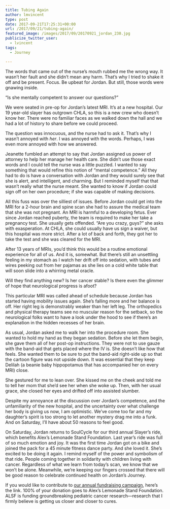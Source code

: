 ```yaml
---
title: Tubing Again
author: lmvincent
type: post
date: 2017-09-21T17:25:31+00:00
url: /2017/09/21/tubing-again/
featured_image: /images/2017/09/20170921_jordan_230.jpg
publicize_twitter_user:
  - lvincent
tags:
  - Journey

---
```

The words that came out of the nurse’s mouth rubbed me the wrong way. It wasn’t her fault and she didn’t mean any harm. That’s why I tried to shake it off and be present. Focus. Be upbeat for Jordan. But still, those words were gnawing inside.

“Is she mentally competent to answer our questions?”

We were seated in pre-op for Jordan’s latest MRI. It’s at a new hospital. Our 19 year-old slayer has outgrown CHLA, so this is a new crew who doesn’t know her. There were no familiar faces as we walked down the hall and we had a lot of history to share before we could proceed.

The question was innocuous, and the nurse had to ask it. That’s why I wasn’t annoyed with _her_. I was annoyed with the words. Perhaps, I was even more annoyed with how we answered.

Jeanette fumbled an attempt to say that Jordan assigned us power of attorney to help her manage her health care. She didn’t use those exact words and I could tell the nurse was a little puzzled. I wanted to say something that would refine this notion of &#8220;mental competence.&#8221; All they had to do is have a conversation with Jordan and they would surely see that she is alert, and intelligent, and charming. But I reminded myself that that wasn’t really what the nurse meant. She wanted to know if Jordan could sign off on her own procedure; if she was capable of making decisions.

All this fuss was over the silliest of issues. Before Jordan could get into the MRI for a 2-hour brain and spine scan she had to assure the medical team that she was not pregnant. An MRI is harmful to a developing fetus. Ever since Jordan reached puberty, the team is required to make her take a pregnancy test. She usually gets offended. “Are you crazy, guys?” she asks with exasperation. At CHLA, she could usually have us sign a waiver, but this hospital was more strict. After a lot of back and forth, they got her to take the test and she was cleared for the MRI.

After 13 years of MRIs, you’d think this would be a routine emotional experience for all of us. And it is, somewhat. But there’s still an unsettling feeling in my stomach as I watch her drift off into sedation, with tubes and wires peeking out from her pajamas as she lies on a cold white table that will soon slide into a whirring metal oracle.

Will they find anything new? Is her cancer stable? Is there even the glimmer of hope that neurological progress is afoot?

This particular MRI was called ahead of schedule because Jordan has started having mobility issues again. She’s falling more and her balance is off. Her right leg is demonstrably weaker than her left leg. The orthopedics and physical therapy teams see no muscular reason for the setback, so the neurological folks want to have a look under the hood to see if there’s an explanation in the hidden recesses of her brain.

As usual, Jordan asked me to walk her into the procedure room. She wanted to hold my hand as they began sedation. Before she let them begin, she gave them all of her post-op instructions. They were not to use gauze with the band-aid that gets placed where the IV is. She doesn’t like how that feels. She wanted them to be sure to put the band-aid right-side up so that the cartoon figure was not upside down. It was essential that they keep Delilah (a beanie baby hippopotamus that has accompanied her on every MRI) close.

She gestured for me to lean over. She kissed me on the cheek and told me to tell her mom that she’d see her when she woke up. Then, with her usual grace, she closed her eyes and drifted off into assisted slumber.

Despite my annoyance at the discussion over Jordan’s competence, and the unfamiliarity of the new hospital, and the uncertainty over what challenge her body is giving us now, I am optimistic. We’ve come too far and my daughter’s spirit is too strong to let another mystery drag me into a funk. And on Saturday, I&#8217;ll have about 50 reasons to feel good.

On Saturday, Jordan returns to SoulCycle for our third annual Slayer’s ride, which benefits Alex’s Lemonade Stand Foundation. Last year’s ride was full of so much emotion and joy. It was the first time Jordan got on a bike and joined the pack for a 45 minute fitness dance party. And she loved it. She’s excited to be doing it again. I remind myself of the power and symbolism of that ride. People coming together in solidarity with children living with cancer. Regardless of what we learn from today’s scan, we know that we won’t be alone. Meanwhile, we’re keeping our fingers crossed that there will be good reason to celebrate continued health on Jordan’s Journey.

If you would like to contribute to [our annual fundraising campaign][1], here’s the link. 100% of your donation goes to Alex’s Lemonade Stand Foundation. ALSF is funding groundbreaking pediatric cancer research—research that I firmly believe is getting us closer and closer to cures.

 [1]: https://www.alexslemonade.org/mypage/1351611
